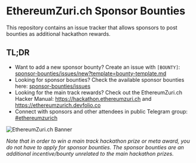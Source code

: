 # EthereumZuri.ch Sponsor Bounties

This repository contains an issue tracker that allows sponsors to post bounties as additional hackathon rewards.

## TL;DR

-   Want to add a new sponsor bounty? Create an issue with `[BOUNTY]`: [sponsor-bounties/issues/new?template=bounty-template.md](https://github.com/ethereumzurich/sponsor-bounties/issues/new?assignees=&labels=sponsor-bounty&template=bounty-template.md&title=%5BBOUNTY%5D+Project+-+Task)
-   Looking for sponsor bounties? Check the available sponsor bounties here: [sponsor-bounties/issues](https://github.com/ethereumzurich/sponsor-bounties/issues)
-   Looking for the main track rewards? Check out the EthereumZuri.ch Hacker Manual: <https://hackathon.ethereumzuri.ch> and <https://ethereumzurich.devfolio.co>
-   Connect with sponsors and other attendees in public Telegram group: [#ethereumzurich](https://t.me/ethereumzurich)

![EthereumZuri.ch Banner](https://ethereumzuri.ch/Ethereum_Zurich_soc_share.jpg)

_Note that in order to win a main track hackathon prize or meta award, you do not have to apply for sponsor bounties. The sponsor bounties are an additional incentive/bounty unrelated to the main hackathon prizes._
